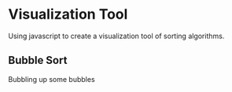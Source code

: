 # Visualization Tool

Using javascript to create a visualization tool of sorting algorithms.

## Bubble Sort

Bubbling up some bubbles
